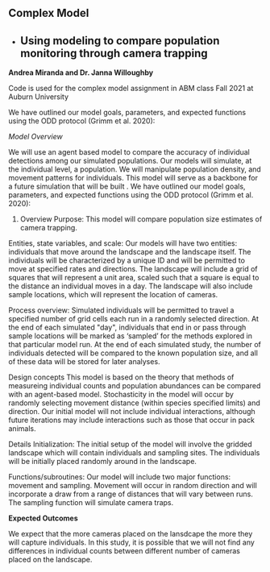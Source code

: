 ## Complex Model 

- ## Using modeling to compare population monitoring through camera trapping

**Andrea Miranda and Dr. Janna Willoughby**

Code is used for the complex model assignment in ABM class Fall 2021 at Auburn University


We have outlined our model goals, parameters, and expected functions using the ODD protocol (Grimm et al. 2020):

*Model Overview*


We will use an agent based model to compare the accuracy of individual detections among our simulated populations. Our models will simulate, at the individual level, a population. We will manipulate population density, and movement patterns for individuals. This model will serve as a backbone for a future simulation that will be built . We have outlined our model goals, parameters, and expected functions using the ODD protocol (Grimm et al. 2020):

1. Overview
Purpose: This model will compare population size estimates of camera trapping. 

Entities, state variables, and scale: Our models will have two entities: individuals that move around the landscape and the landscape itself. The individuals will be characterized by a unique ID and will be permitted to move at specified rates and directions. The landscape will include a grid of squares that will represent a unit area, scaled such that a square is equal to the distance an individual moves in a day. The landscape will also include sample locations, which will represent the location of cameras.

Process overview: Simulated individuals will be permitted to travel a specified number of grid cells each run in a randomly selected direction. At the end of each simulated "day", individuals that end in or pass through sample locations will be marked as ‘sampled’ for the methods explored in that particular model run. At the end of each simulated study, the number of individuals detected will be compared to the known population size, and all of these data will be stored for later analyses. 

Design concepts
This model is based on the theory that methods of measureing individual counts and population abundances can be compared with an agent-based model. Stochasticity in the model will occur by randomly selecting movement distance (within species specified limits) and direction. Our initial model will not include individual interactions, although future iterations may include interactions such as those that occur in pack animals.

Details
Initialization: The initial setup of the model will involve the gridded landscape which will contain individuals and sampling sites. The individuals will be initially placed randomly around in the landscape. 

Functions/subroutines: Our model will include two major functions: movement and sampling. Movement will occur in random direction and will incorporate a draw from a range of distances that will vary between runs. The sampling function will simulate camera traps.

**Expected Outcomes**

We expect that the more cameras placed on the lansdcape the more they will capture individuals. In this study, it is possible that we will not find any differences in individual counts between different number of cameras placed on the landscape.

